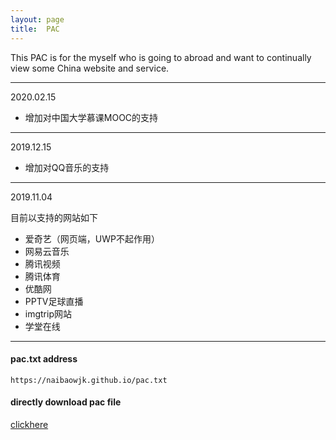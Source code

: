 ```yaml
---
layout: page
title:  PAC
---
```

This PAC is for the myself who is going to abroad and want to continually view some China website and service.

-----------------------------------------
2020.02.15


- 增加对中国大学慕课MOOC的支持

-----------------------------------------
2019.12.15

- 增加对QQ音乐的支持

-----------------------------------------
2019.11.04

目前以支持的网站如下
- 爱奇艺（网页端，UWP不起作用）
- 网易云音乐
- 腾讯视频
- 腾讯体育
- 优酷网
- PPTV足球直播
- imgtrip网站
- 学堂在线

-----------------------------------------

#### pac.txt address
`https://naibaowjk.github.io/pac.txt`
#### directly download pac file
[clickhere](https://naibaowjk.github.io/pac.txt)